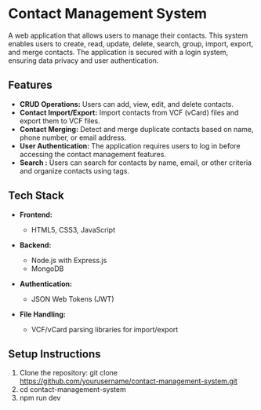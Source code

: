 # Contact Management System

A web application that allows users to manage their contacts. This system enables users to create, read, update, delete, search, group, import, export, and merge contacts. The application is secured with a login system, ensuring data privacy and user authentication.

## Features

- **CRUD Operations:** Users can add, view, edit, and delete contacts.
- **Contact Import/Export:** Import contacts from VCF (vCard) files and export them to VCF files.
- **Contact Merging:** Detect and merge duplicate contacts based on name, phone number, or email address.
- **User Authentication:** The application requires users to log in before accessing the contact management features.
- **Search :** Users can search for contacts by name, email, or other criteria and organize contacts using tags.


## Tech Stack

- **Frontend:**
  - HTML5, CSS3, JavaScript
  
- **Backend:**
  - Node.js with Express.js
  - MongoDB 
  
- **Authentication:**
  - JSON Web Tokens (JWT)
  
- **File Handling:**
  - VCF/vCard parsing libraries for import/export

## Setup Instructions

1. Clone the repository:
   git clone https://github.com/yourusername/contact-management-system.git
2. cd contact-management-system
3. npm run dev

